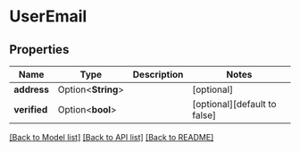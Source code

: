 # UserEmail

## Properties

Name | Type | Description | Notes
------------ | ------------- | ------------- | -------------
**address** | Option<**String**> |  | [optional]
**verified** | Option<**bool**> |  | [optional][default to false]

[[Back to Model list]](../README.md#documentation-for-models) [[Back to API list]](../README.md#documentation-for-api-endpoints) [[Back to README]](../README.md)


